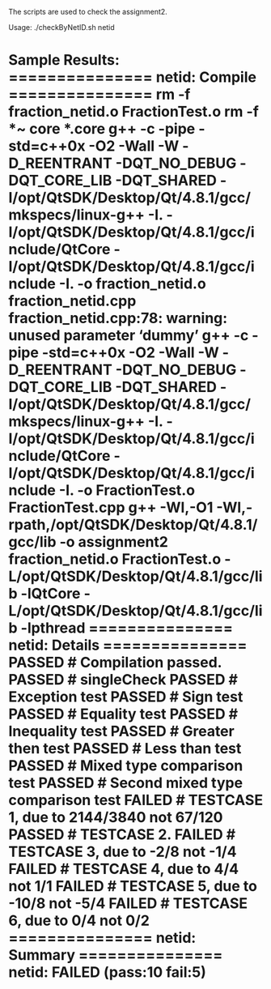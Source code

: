 The scripts are used to check the assignment2.

Usage:
./checkByNetID.sh netid

Sample Results:
=============== netid: Compile ===============
rm -f fraction_netid.o FractionTest.o
rm -f *~ core *.core
g++ -c -pipe -std=c++0x -O2 -Wall -W -D_REENTRANT -DQT_NO_DEBUG -DQT_CORE_LIB -DQT_SHARED -I/opt/QtSDK/Desktop/Qt/4.8.1/gcc/mkspecs/linux-g++ -I. -I/opt/QtSDK/Desktop/Qt/4.8.1/gcc/include/QtCore -I/opt/QtSDK/Desktop/Qt/4.8.1/gcc/include -I. -o fraction_netid.o fraction_netid.cpp
fraction_netid.cpp:78: warning: unused parameter ‘dummy’
g++ -c -pipe -std=c++0x -O2 -Wall -W -D_REENTRANT -DQT_NO_DEBUG -DQT_CORE_LIB -DQT_SHARED -I/opt/QtSDK/Desktop/Qt/4.8.1/gcc/mkspecs/linux-g++ -I. -I/opt/QtSDK/Desktop/Qt/4.8.1/gcc/include/QtCore -I/opt/QtSDK/Desktop/Qt/4.8.1/gcc/include -I. -o FractionTest.o FractionTest.cpp
g++ -Wl,-O1 -Wl,-rpath,/opt/QtSDK/Desktop/Qt/4.8.1/gcc/lib -o assignment2 fraction_netid.o FractionTest.o    -L/opt/QtSDK/Desktop/Qt/4.8.1/gcc/lib -lQtCore -L/opt/QtSDK/Desktop/Qt/4.8.1/gcc/lib -lpthread
=============== netid: Details ===============
PASSED # Compilation passed.
PASSED # singleCheck
PASSED # Exception test
PASSED # Sign test
PASSED # Equality test
PASSED # Inequality test
PASSED # Greater then test
PASSED # Less than test
PASSED # Mixed type comparison test
PASSED # Second mixed type comparison test
FAILED # TESTCASE 1, due to 2144/3840 not 67/120
PASSED # TESTCASE 2.
FAILED # TESTCASE 3, due to -2/8 not -1/4
FAILED # TESTCASE 4, due to 4/4 not 1/1
FAILED # TESTCASE 5, due to -10/8 not -5/4
FAILED # TESTCASE 6, due to 0/4 not 0/2
=============== netid: Summary ===============
netid: FAILED (pass:10 fail:5)
===============================================

